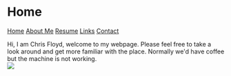 # Home
[Home](README.md) 
[About Me](AboutMe2.md) [Resume](Resume.md) [Links](links.md) [Contact](contact.md)


Hi, I am Chris Floyd, welcome to my webpage. Please feel free to take a look around and get more familiar with the place. Normally we'd have coffee but the machine is not working.  
![](https://raw.githubusercontent.com/chrisfloyd87/Chris-Floyd/63ab3d53008b62f4e234a4d75bd45b0de117cebd/Screenshot%202022-03-14%20123802.png)
